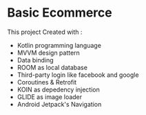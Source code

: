 # Basic Ecommerce
This project Created with :
- Kotlin programming language
- MVVM design pattern
- Data binding
- ROOM as local database
- Third-party login like facebook and google
- Coroutines & Retrofit
- KOIN as depedency injection
- GLIDE as image loader
- Android Jetpack's Navigation
